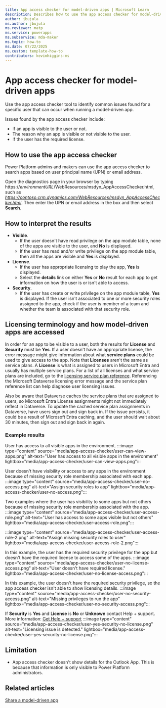 ```yaml
---
title: App access checker for model-driven apps | Microsoft Learn
description: Describes how to use the app access checker for model-driven apps. 
author: jbujula
ms.author: jbujula
ms.reviewer: matp
ms.service: powerapps
ms.subservice: mda-maker
ms.topic: how-to
ms.date: 07/22/2025
ms.custom: template-how-to
contributors: kevinhiggins-ms
---
```

# App access checker for model-driven apps

Use the app access checker tool to identify common issues found for a specific user that can occur when running a model-driven app.

Issues found by the app access checker include:

- If an app is visible to the user or not.
- The reason why an app is visible or not visible to the user.
- If the user has the required license.

## How to use the app access checker

Power Platform admins and makers can use the app access checker to search apps based on user principal name (UPN) or email address.

Open the diagnostics page in your browser by typing https://*environmentURL*/WebResources/msdyn_AppAccessChecker.html, such as *https://contoso.crm.dynamics.com/WebResources/msdyn_AppAccessChecker.html*. Then enter the UPN or email address in the box and then select **Search**.

## How to interpret the results

- **Visible**.
   - If the user doesn't have read privilege on the app module table, none of the apps are visible to the user, and **No** is displayed.
   - If the user has read and/or write privilege on the app module table, then all the apps are visible and **Yes** is displayed.
- **License**.
   - If the user has appropriate licensing to play the app, **Yes** is displayed.
   - Select the **details** link on either **Yes** or **No** result for each app to get information on how the user is or isn't able to access.
- **Security**.
   - If the user has create or write privilege on the app module table, **Yes** is displayed. If the user isn't associated to one or more security roles assigned to the app, check if the user is member of a team and whether the team is associated with that security role.

## Licensing terminology and how model-driven apps are accessed

In order for an app to be visible to a user, both the results for **License** and **Security** must be **Yes**. If a user doesn't have an appropriate license, the error message might give information about what **service plans** could be used to give access to the app. Note that **Licenses** aren't the same as service plans. A **License** is what is assigned to users in Microsoft Entra and usually has multiple service plans. For a list of all licenses and what service plans are included, go to the [licensing service plan reference](/entra/identity/users/licensing-service-plan-reference). Referencing the Microsoft Dataverse licensing error message and the service plan reference list can help diagnose user licensing issues. 

Also be aware that Dataverse caches the service plans that are assigned to users, so Microsoft Entra License assignments might not immediately reflect in Dataverse. To update the cached service plan assignments in Dataverse, have users sign out and sign back in. If the issue persists, it could be a result of Microsoft Entra caching, and the user should wait  about 30 minutes, then sign out and sign back in again.

### Example results

User has access to all visible apps in the environment.
:::image type="content" source="media/app-access-checker/user-can-view-apps.png" alt-text="User has access to all visible apps in the environment" lightbox="media/app-access-checker/user-can-view-apps.png":::

User doesn't have visibility or access to any apps in the environment because of missing security role membership associated with each app.
:::image type="content" source="media/app-access-checker/user-no-access.png" alt-text="Assign security roles to app" lightbox="media/app-access-checker/user-no-access.png":::

Two examples where the user has visibility to some apps but not others because of missing security role membership associated with the app.
:::image type="content" source="media/app-access-checker/user-access-role.png" alt-text="User has access to some apps visible but not others" lightbox="media/app-access-checker/user-access-role.png":::

:::image type="content" source="media/app-access-checker/user-access-role-2.png" alt-text="Assign missing security roles to user" lightbox="media/app-access-checker/user-access-role-2.png":::

In this example, the user has the required security privilege for the app but doesn't have the required license to access some of the apps.
:::image type="content" source="media/app-access-checker/user-no-license-access.png" alt-text="User doesn't have required license." lightbox="media/app-access-checker/user-no-license-access.png":::

In this example, the user doesn't have the required security privilege, so the app access checker isn't able to show licensing details.
:::image type="content" source="media/app-access-checker/user-no-security-access.png" alt-text="Missing privileges to run the app" lightbox="media/app-access-checker/user-no-security-access.png":::

If **Security** is **Yes** and **License** is **No** or **Unknown** contact Help + support. More information: [Get Help + support](/power-platform/admin/get-help-support)
:::image type="content" source="media/app-access-checker/user-yes-security-no-license.png" alt-text="Licensing issue is detected." lightbox="media/app-access-checker/user-yes-security-no-license.png":::

## Limitation

- App access checker doesn't show details for the Outlook App. This is because that information is only visible to Power Platform administrators.

## Related articles

[Share a model-driven app](share-model-driven-app.md)
